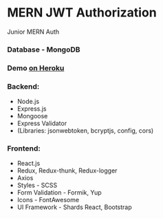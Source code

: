 # MERN JWT Authorization
Junior MERN Auth

### Database - MongoDB

### Demo [on Heroku](https://mern-auth2020.herokuapp.com)

### Backend:
- Node.js
- Express.js
- Mongoose
- Express Validator
- (Libraries: jsonwebtoken, bcryptjs, config, cors)

### Frontend:
- React.js
- Redux, Redux-thunk, Redux-logger
- Axios
- Styles - SCSS
- Form Validation - Formik, Yup
- Icons - FontAwesome
- UI Framework - Shards React, Bootstrap
